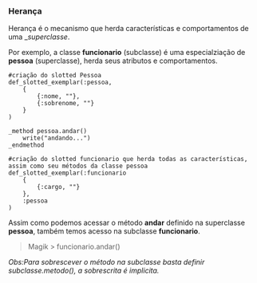 ### Herança

Herança é o mecanismo que herda características e comportamentos de uma __superclasse_.

Por exemplo, a classe __funcionario__ (subclasse) é uma especialziação de __pessoa__ (superclasse), herda seus atributos e comportamentos.

```
#criação do slotted Pessoa
def_slotted_exemplar(:pessoa,
    {
        {:nome, ""},
        {:sobrenome, ""}
    }
)
```

```
_method pessoa.andar()
    write("andando...") 
_endmethod
```

```
#criação do slotted funcionario que herda todas as características, assim como seu métodos da classe pessoa
def_slotted_exemplar(:funcionario
    {
        {:cargo, ""}
    },
    :pessoa
)
```

Assim como podemos acessar o método __andar__ definido na superclasse __pessoa__, também temos acesso na subclasse __funcionario__.

>Magik > funcionario.andar()

_Obs:Para sobrescever o método na subclasse basta definir subclasse.metodo(), a sobrescrita é implicita._



